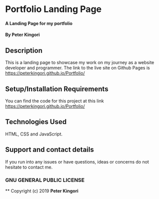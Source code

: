 # Portfolio Landing Page
#### A Landing Page for my portfolio
#### By **Peter Kingori**
## Description
This is a landing page to showcase my work on my journey as a website developer and programmer. The link to the live site on Github Pages is https://peterkingori.github.io/Portfolio/
## Setup/Installation Requirements
You can find the code for this project at this link https://peterkingori.github.io/Portfolio/
## Technologies Used
HTML, CSS and JavaScript.
## Support and contact details
If you run into any issues or have questions, ideas or concerns do not hesitate to contact me.  
### GNU GENERAL PUBLIC LICENSE
**
Copyright (c) 2019 **Peter Kingori**
